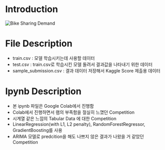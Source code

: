 # Introduction
![Bike Sharing Demand](https://user-images.githubusercontent.com/69240893/132783174-74fe9cbb-caaf-4164-9df1-d692a6128472.PNG)

# File Description
- train.csv : 모델 학습시키는데 사용할 데이터
- test.csv : train.csv로 학습시킨 모델 돌려서 결과값을 나타내기 위한 데이터
- sample_submission.csv : 결과 데이터 저장해서 Kaggle Score 제출용 데이터

# Ipynb Description
- 본 ipynb 파일은 Google Colab에서 진행함
- Colab에서 진행하면서 램의 부족함을 절실히 느꼈던 Competition
- 시계열 같은 느낌의 Tabular Data 에 대한 Competition
- LinearRegression(with L1, L2 penalty), RandomForestRegressor, GradientBoosting를 사용
- ARIMA 모델로 predcition을 해도 나쁘지 않은 결과가 나왔을 거 같았던 Competition 

